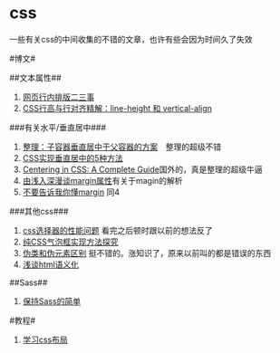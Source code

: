 css
================

一些有关css的中间收集的不错的文章，也许有些会因为时间久了失效

#博文#

##文本属性##
1. [网页行内排版二三事](http://mzhou.me/article/95491/)
2. [CSS行高与行对齐精解：line-height 和 vertical-align](http://www.360doc.com/content/10/0119/15/203871_14009121.shtml)

###有关水平/垂直居中###
1. [整理：子容器垂直居中于父容器的方案](http://blog.segmentfault.com/humphry/1190000000381042)　整理的超级不错
2. [CSS实现垂直居中的5种方法](http://www.qianduan.net/css-to-achieve-the-vertical-center-of-the-five-kinds-of-methods.html)
3. [Centering in CSS: A Complete Guide](http://css-tricks.com/centering-css-complete-guide/)国外的，真是整理的超级牛逼
4. [由浅入深漫谈margin属性](http://www.planabc.net/2007/03/18/css_attribute_margin/)有关于magin的解析
5. [不要告诉我你懂margin](http://www.hicss.net/do-not-tell-me-you-understand-margin/) 同4

###其他css###
1. [css选择器的性能问题](http://www.w3cplus.com/css/css-selector-performance) 看完之后顿时跟以前的想法反了
2. [纯CSS气泡框实现方法探究](http://lyj86.iteye.com/blog/1915009)
3. [伪类和伪元素区别](http://swordair.com/origin-and-difference-between-css-pseudo-classes-and-pseudo-elements/)  挺不错的。涨知识了，原来以前叫的都是错误的东西
4. [浅谈html语义化](http://m.oschina.net/blog/135743)


##Sass##
1. [保持Sass的简单](http://www.w3cplus.com/preprocessor/keep-sass-simple.html)

#教程#

1. [学习css布局](http://zh.learnlayout.com/)